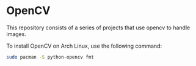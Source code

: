 # OpenCV

This repository consists of a series of projects that use opencv to handle images.

To install OpenCV on Arch Linux, use the following command:

```sh
sudo pacman -S python-opencv fmt
```